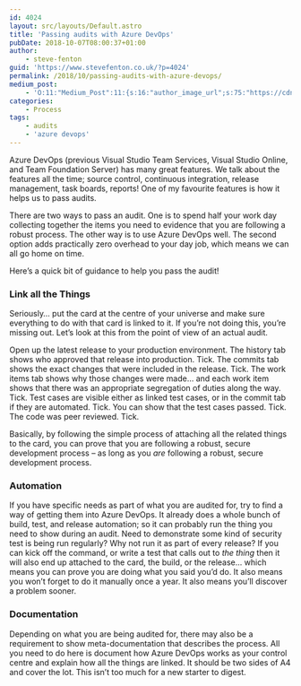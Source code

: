 ```yaml
---
id: 4024
layout: src/layouts/Default.astro
title: 'Passing audits with Azure DevOps'
pubDate: 2018-10-07T08:00:37+01:00
author:
    - steve-fenton
guid: 'https://www.stevefenton.co.uk/?p=4024'
permalink: /2018/10/passing-audits-with-azure-devops/
medium_post:
    - 'O:11:"Medium_Post":11:{s:16:"author_image_url";s:75:"https://cdn-images-1.medium.com/fit/c/400/400/1*eXkhfEuF41g5W_xnc_ydLA.jpeg";s:10:"author_url";s:38:"https://medium.com/@steve.fenton.co.uk";s:11:"byline_name";N;s:12:"byline_email";N;s:10:"cross_link";s:3:"yes";s:2:"id";s:12:"8c417301ea4c";s:21:"follower_notification";s:3:"yes";s:7:"license";s:19:"all-rights-reserved";s:14:"publication_id";s:2:"-1";s:6:"status";s:5:"draft";s:3:"url";s:51:"https://medium.com/@steve.fenton.co.uk/8c417301ea4c";}'
categories:
    - Process
tags:
    - audits
    - 'azure devops'
---
```


Azure DevOps (previous Visual Studio Team Services, Visual Studio Online, and Team Foundation Server) has many great features. We talk about the features all the time; source control, continuous integration, release management, task boards, reports! One of my favourite features is how it helps us to pass audits.

There are two ways to pass an audit. One is to spend half your work day collecting together the items you need to evidence that you are following a robust process. The other way is to use Azure DevOps well. The second option adds practically zero overhead to your day job, which means we can all go home on time.

Here’s a quick bit of guidance to help you pass the audit!

### Link all the Things

Seriously… put the card at the centre of your universe and make sure everything to do with that card is linked to it. If you’re not doing this, you’re missing out. Let’s look at this from the point of view of an actual audit.

Open up the latest release to your production environment. The history tab shows who approved that release into production. Tick. The commits tab shows the exact changes that were included in the release. Tick. The work items tab shows why those changes were made… and each work item shows that there was an appropriate segregation of duties along the way. Tick. Test cases are visible either as linked test cases, or in the commit tab if they are automated. Tick. You can show that the test cases passed. Tick. The code was peer reviewed. Tick.

Basically, by following the simple process of attaching all the related things to the card, you can prove that you are following a robust, secure development process – as long as you *are* following a robust, secure development process.

### Automation

If you have specific needs as part of what you are audited for, try to find a way of getting them into Azure DevOps. It already does a whole bunch of build, test, and release automation; so it can probably run the thing you need to show during an audit. Need to demonstrate some kind of security test is being run regularly? Why not run it as part of every release? If you can kick off the command, or write a test that calls out to *the thing* then it will also end up attached to the card, the build, or the release… which means you can prove you are doing what you said you’d do. It also means you won’t forget to do it manually once a year. It also means you’ll discover a problem sooner.

### Documentation

Depending on what you are being audited for, there may also be a requirement to show meta-documentation that describes the process. All you need to do here is document how Azure DevOps works as your control centre and explain how all the things are linked. It should be two sides of A4 and cover the lot. This isn’t too much for a new starter to digest.